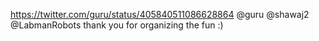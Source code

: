 https://twitter.com/guru/status/405840511086628864 @guru @shawaj2 @LabmanRobots thank you for organizing the fun :)